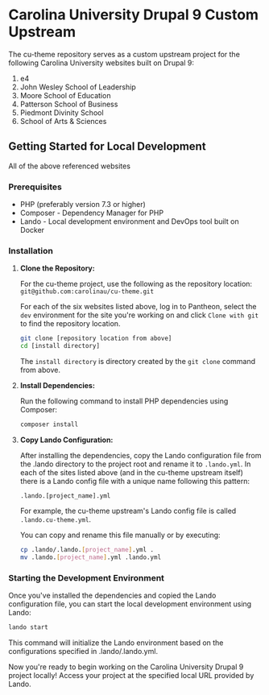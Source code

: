 # Carolina University Drupal 9 Custom Upstream

The cu-theme repository serves as a custom upstream project for the following Carolina University websites built on Drupal 9:

1. e4
1. John Wesley School of Leadership
1. Moore School of Education
1. Patterson School of Business
1. Piedmont Divinity School
1. School of Arts & Sciences

## Getting Started for Local Development

All of the above referenced websites

### Prerequisites

- PHP (preferably version 7.3 or higher)
- Composer - Dependency Manager for PHP
- Lando - Local development environment and DevOps tool built on Docker

### Installation

1. **Clone the Repository:**

    For the cu-theme project, use the following as the repository location: `git@github.com:carolinau/cu-theme.git`

    For each of the six websites listed above, log in to Pantheon, select the `dev` environment for the site you're working on and click `Clone with git` to find the repository location.

    ```bash
    git clone [repository location from above]
    cd [install directory]
    ```

    The `install directory` is directory created by the `git clone` command from above.

2. **Install Dependencies:**

    Run the following command to install PHP dependencies using Composer:

    ```bash
    composer install
    ```

3. **Copy Lando Configuration:**

    After installing the dependencies, copy the Lando configuration file from the .lando directory to the project root and rename it to `.lando.yml`. In each of the sites listed above (and in the cu-theme upstream itself) there is a Lando config file with a unique name following this pattern:

    `.lando.[project_name].yml`

    For example, the cu-theme upstream's Lando config file is called `.lando.cu-theme.yml`.

    You can copy and rename this file manually or by executing:

    ```bash
    cp .lando/.lando.[project_name].yml .
    mv .lando.[project_name].yml .lando.yml
    ```

### Starting the Development Environment

Once you've installed the dependencies and copied the Lando configuration file, you can start the local development environment using Lando:

```bash
lando start
```

This command will initialize the Lando environment based on the configurations specified in .lando/.lando.yml.

Now you're ready to begin working on the Carolina University Drupal 9 project locally! Access your project at the specified local URL provided by Lando.
